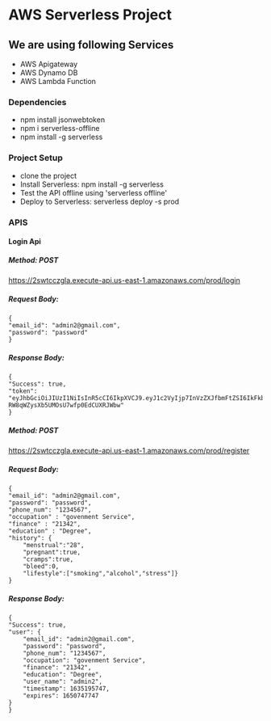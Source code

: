 # AWS Serverless Project

## We are using following Services
* AWS Apigateway
* AWS Dynamo DB
* AWS Lambda Function

### Dependencies
* npm install jsonwebtoken
* npm i serverless-offline
* npm install -g serverless

### Project Setup
* clone the project
* Install Serverless: npm install -g serverless
* Test the API offline using 'serverless offline' 
* Deploy to Serverless: serverless deploy -s prod


### APIS
#### Login Api

##### Method: POST
https://2swtcczgla.execute-api.us-east-1.amazonaws.com/prod/login
##### Request Body: 
    {
    "email_id": "admin2@gmail.com",
    "password": "password"
    }

##### Response Body: 
    {
    "Success": true,
    "token": "eyJhbGciOiJIUzI1NiIsInR5cCI6IkpXVCJ9.eyJ1c2VyIjp7InVzZXJfbmFtZSI6IkFkbWluMDA3In0sImlhdCI6MTYzNTEwNDI5OX0.enNTRA_0tVw-RW8qWZysXb5UMOsU7wfp0EdCUXRJWbw"
    }

##### Method: POST
https://2swtcczgla.execute-api.us-east-1.amazonaws.com/prod/register
##### Request Body:  
    {
    "email_id": "admin2@gmail.com",
    "password": "password",
    "phone_num": "1234567",
    "occupation" : "govenment Service",
    "finance" : "21342",
    "education" : "Degree",
    "history": {
        "menstrual":"28",
        "pregnant":true,
        "cramps":true,
        "bleed":0,
        "lifestyle":["smoking","alcohol","stress"]}
    }
##### Response Body: 
    {
    "Success": true,
    "user": {
        "email_id": "admin2@gmail.com",
        "password": "password",
        "phone_num": "1234567",
        "occupation": "govenment Service",
        "finance": "21342",
        "education": "Degree",
        "user_name": "admin2",
        "timestamp": 1635195747,
        "expires": 1650747747
    }
    }








